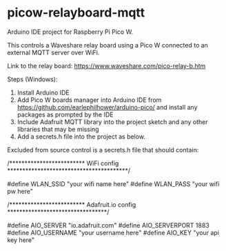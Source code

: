 # picow-relayboard-mqtt

Arduino IDE project for Raspberry Pi Pico W.

This controls a Waveshare relay board using a Pico W connected to an external MQTT server over WiFi.

Link to the relay board: https://www.waveshare.com/pico-relay-b.htm

Steps (Windows):
1. Install Arduino IDE
2. Add Pico W boards manager into Arduino IDE from https://github.com/earlephilhower/arduino-pico/ and install any packages as prompted by the IDE
3. Include Adafruit MQTT library into the project sketch and any other libraries that may be missing
4. Add a secrets.h file into the project as below.

Excluded from source control is a secrets.h file that should contain:

/************************* WiFi config ****************************************/

#define WLAN_SSID       "your wifi name here"
#define WLAN_PASS       "your wifi pw here"

/************************* Adafruit.io config *********************************/

#define AIO_SERVER      "io.adafruit.com"
#define AIO_SERVERPORT  1883
#define AIO_USERNAME    "your username here"
#define AIO_KEY         "your api key here"
